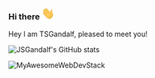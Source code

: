 ### Hi there <img src="https://github.com/Andy-Python-Programmer/Andy-Python-Programmer/blob/master/hello.gif" style="margin-top:5px;" height="25px">

<!--
**SalaheddineOBT/SalaheddineOBT** is a ✨ _special_ ✨ repository because its `README.md` (this file) appears on your GitHub profile.

Here are some ideas to get you started:

- 🔭 I’m currently working on ...
- 🌱 I’m currently learning ...
- 👯 I’m looking to collaborate on ...
- 🤔 I’m looking for help with ...
- 💬 Ask me about ...
- 📫 How to reach me: ...
- 😄 Pronouns: ...
- ⚡ Fun fact: ...
-->
Hey I am TSGandalf, pleased to meet you!

![JSGandalf's GitHub stats](https://github-readme-stats.vercel.app/api?username=SalaheddineOBT&show_icons=true&theme=dracula&count_private=true)

![MyAwesomeWebDevStack](https://awesome-stack.glitch.me/api/v1/cards?name=SalaheddineOBT&repos=jsgandalf,vue-generator-graph,awesome-stack,Zeus&theme=dracula)

